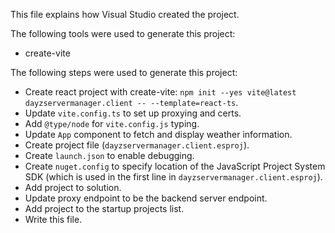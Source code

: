 This file explains how Visual Studio created the project.

The following tools were used to generate this project:
- create-vite

The following steps were used to generate this project:
- Create react project with create-vite: `npm init --yes vite@latest dayzservermanager.client -- --template=react-ts`.
- Update `vite.config.ts` to set up proxying and certs.
- Add `@type/node` for `vite.config.js` typing.
- Update `App` component to fetch and display weather information.
- Create project file (`dayzservermanager.client.esproj`).
- Create `launch.json` to enable debugging.
- Create `nuget.config` to specify location of the JavaScript Project System SDK (which is used in the first line in `dayzservermanager.client.esproj`).
- Add project to solution.
- Update proxy endpoint to be the backend server endpoint.
- Add project to the startup projects list.
- Write this file.
